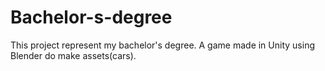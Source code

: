 # Bachelor-s-degree
This project represent my bachelor's degree. A game made in Unity using Blender do make assets(cars).
